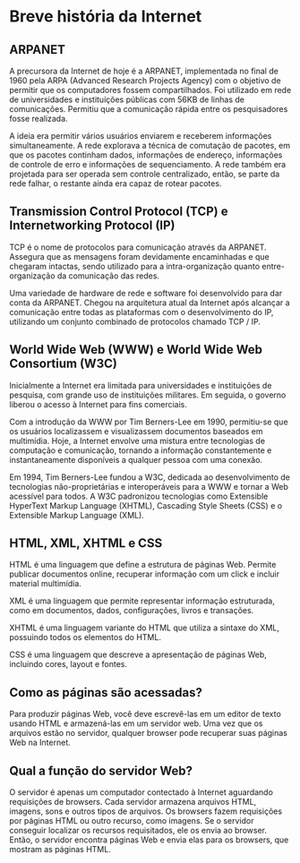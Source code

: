 # Breve história da Internet

## ARPANET

A precursora da Internet de hoje é a ARPANET, implementada no final de 1960 pela ARPA (Advanced Research Projects Agency) com o objetivo de permitir que os computadores fossem compartilhados. Foi utilizado em rede de universidades e instituições públicas com 56KB de linhas de comunicações. Permitiu que a comunicação rápida entre os pesquisadores fosse realizada.

A ideia era permitir vários usuários enviarem e receberem informações simultaneamente. A rede explorava a técnica de comutação de pacotes, em que os pacotes continham dados, informações de endereço, informações de controle de erro e informações de sequenciamento. A rede também era projetada para ser operada sem controle centralizado, então, se parte da rede falhar, o restante ainda era capaz de rotear pacotes.

## Transmission Control Protocol (TCP) e Internetworking Protocol (IP)

TCP é o nome de protocolos para comunicação através da ARPANET. Assegura que as mensagens foram devidamente encaminhadas e que chegaram intactas, sendo utilizado para a intra-organização quanto entre-organização da comunicação das redes.

Uma variedade de hardware de rede e software foi desenvolvido para dar conta da ARPANET. Chegou na arquitetura atual da Internet após alcançar a comunicação entre todas as plataformas com o desenvolvimento do IP, utilizando um conjunto combinado de protocolos chamado TCP / IP.

## World Wide Web (WWW) e World Wide Web Consortium (W3C)

Inicialmente a Internet era limitada para universidades e instituições de pesquisa, com grande uso de instituições militares. Em seguida, o governo liberou o acesso à Internet para fins comerciais.

Com a introdução da WWW por Tim Berners-Lee em 1990, permitiu-se que os usuários localizassem e visualizassem documentos baseados em multimídia. Hoje, a Internet envolve uma mistura entre tecnologias de computação e comunicação, tornando a informação constantemente e instantaneamente disponíveis a qualquer pessoa com uma conexão.

Em 1994, Tim Berners-Lee fundou a W3C, dedicada ao desenvolvimento de tecnologias não-proprietárias e interoperáveis para a WWW e tornar a Web acessível para todos. A W3C padronizou tecnologias como Extensible HyperText Markup Language (XHTML), Cascading Style Sheets (CSS) e o Extensible Markup Language (XML).

## HTML, XML, XHTML e CSS

HTML é uma linguagem que define a estrutura de páginas Web. Permite publicar documentos online, recuperar informação com um click e incluir material multimídia.

XML é uma linguagem que permite representar informação estruturada, como em documentos, dados, configurações, livros e transações.

XHTML é uma linguagem variante do HTML que utiliza a sintaxe do XML, possuindo todos os elementos do HTML.

CSS é uma linguagem que descreve a apresentação de páginas Web, incluindo cores, layout e fontes.

## Como as páginas são acessadas?

Para produzir páginas Web, você deve escrevê-las em um editor de texto usando HTML e armazená-las em um servidor web. Uma vez que os arquivos estão no servidor, qualquer browser pode recuperar suas páginas Web na Internet.

## Qual a função do servidor Web?

O servidor é apenas um computador contectado à Internet aguardando requisições de browsers. Cada servidor armazena arquivos HTML, imagens, sons e outros tipos de arquivos. Os browsers fazem requisições por páginas HTML ou outro recurso, como imagens. Se o servidor conseguir localizar os recursos requisitados, ele os envia ao browser. Então, o servidor encontra páginas Web e envia elas para os browsers, que mostram as páginas HTML.
